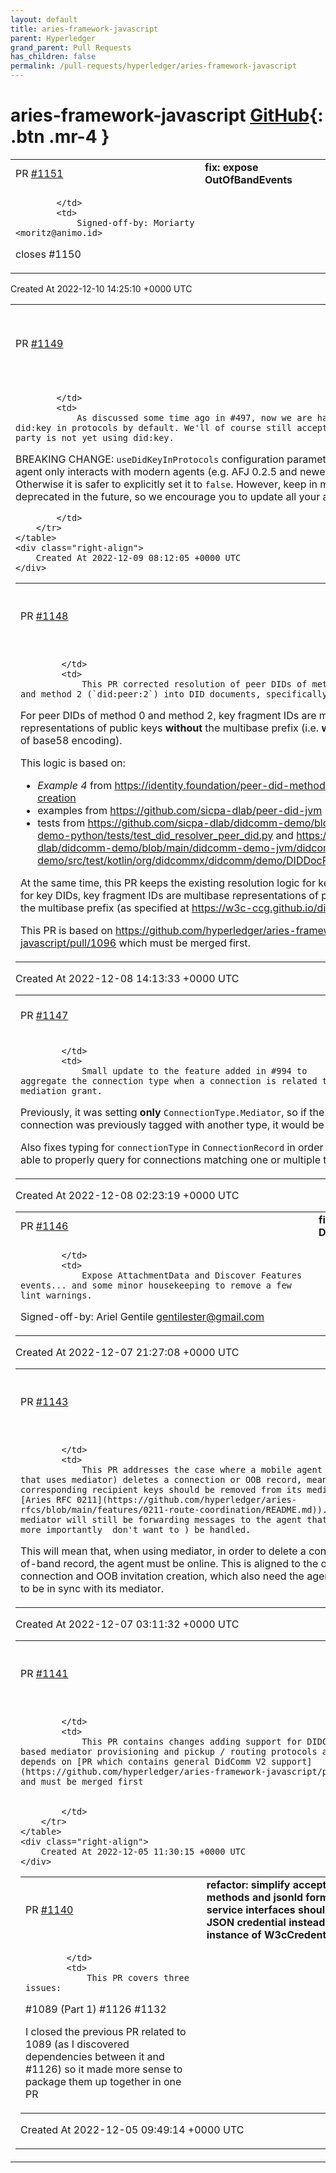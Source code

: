 ```yaml
---
layout: default
title: aries-framework-javascript
parent: Hyperledger
grand_parent: Pull Requests
has_children: false
permalink: /pull-requests/hyperledger/aries-framework-javascript
---
```


# aries-framework-javascript <span class="fs-3 right-align">[GitHub](https://github.com/hyperledger/aries-framework-javascript){: .btn .mr-4 }</span>


<div>
    <table>
        <tr>
            <td>
                PR <a href="https://github.com/hyperledger/aries-framework-javascript/pull/1151" class=".btn">#1151</a>
            </td>
            <td>
                <b>
                    fix: expose OutOfBandEvents
                </b>
            </td>
        </tr>
        <tr>
            <td>
                
            </td>
            <td>
                Signed-off-by: Moriarty <moritz@animo.id>

closes #1150 
            </td>
        </tr>
    </table>
    <div class="right-align">
        Created At 2022-12-10 14:25:10 +0000 UTC
    </div>
</div>

<div>
    <table>
        <tr>
            <td>
                PR <a href="https://github.com/hyperledger/aries-framework-javascript/pull/1149" class=".btn">#1149</a>
            </td>
            <td>
                <b>
                    feat!: use did:key in protocols by default
                </b>
            </td>
        </tr>
        <tr>
            <td>
                
            </td>
            <td>
                As discussed some time ago in #497, now we are having a new major release, we use did:key in protocols by default. We'll of course still accept base58-encoded keys if the other party is not yet using did:key.

BREAKING CHANGE:
`useDidKeyInProtocols` configuration parameter is now enabled by default. If your agent only interacts with modern agents (e.g. AFJ 0.2.5 and newer) this will not represent any issue. Otherwise it is safer to explicitly set it to `false`. However, keep in mind that we expect this setting to be deprecated in the future, so we encourage you to update all your agents to use did:key.

            </td>
        </tr>
    </table>
    <div class="right-align">
        Created At 2022-12-09 08:12:05 +0000 UTC
    </div>
</div>

<div>
    <table>
        <tr>
            <td>
                PR <a href="https://github.com/hyperledger/aries-framework-javascript/pull/1148" class=".btn">#1148</a>
            </td>
            <td>
                <b>
                    feat: Corrected peer DIDs resolution (key IDs)
                </b>
            </td>
        </tr>
        <tr>
            <td>
                
            </td>
            <td>
                This PR corrected resolution of peer DIDs of method 0 (`did:peer:0`) and method 2 (`did:peer:2`) into DID documents, specifically resulting key IDs.
For peer DIDs of method 0 and method 2, key fragment IDs are multibase representations of public keys **without** the multibase prefix (i.e. **without** `z` prefix in case of base58 encoding).

This logic is based on:
- _Example 4_ from https://identity.foundation/peer-did-method-spec/#multi-key-creation
- examples from https://github.com/sicpa-dlab/peer-did-jvm
- tests from https://github.com/sicpa-dlab/didcomm-demo/blob/main/didcomm-demo-python/tests/test_did_resolver_peer_did.py and https://github.com/sicpa-dlab/didcomm-demo/blob/main/didcomm-demo-jvm/didcomm-demo/src/test/kotlin/org/didcommx/didcomm/demo/DIDDocResolverPeerDIDTest.kt

At the same time, this PR keeps the existing resolution logic for key DIDs (`did:key`). So for key DIDs, key fragment IDs are multibase representations of public keys including the multibase prefix (as specified at https://w3c-ccg.github.io/did-method-key/)

This PR is based on https://github.com/hyperledger/aries-framework-javascript/pull/1096 which must be merged first.
            </td>
        </tr>
    </table>
    <div class="right-align">
        Created At 2022-12-08 14:13:33 +0000 UTC
    </div>
</div>

<div>
    <table>
        <tr>
            <td>
                PR <a href="https://github.com/hyperledger/aries-framework-javascript/pull/1147" class=".btn">#1147</a>
            </td>
            <td>
                <b>
                    fix(routing): add connection type on mediation grant
                </b>
            </td>
        </tr>
        <tr>
            <td>
                
            </td>
            <td>
                Small update to the feature added in #994 to aggregate the connection type when a connection is related to a mediation grant. 

Previously, it was setting **only** `ConnectionType.Mediator`, so if the connection was previously tagged with another type, it would be lost.

Also fixes typing for `connectionType` in `ConnectionRecord` in order to be able to properly query for connections matching one or multiple types.
            </td>
        </tr>
    </table>
    <div class="right-align">
        Created At 2022-12-08 02:23:19 +0000 UTC
    </div>
</div>

<div>
    <table>
        <tr>
            <td>
                PR <a href="https://github.com/hyperledger/aries-framework-javascript/pull/1146" class=".btn">#1146</a>
            </td>
            <td>
                <b>
                    fix: expose AttachmentData and DiscoverFeaturesEvents
                </b>
            </td>
        </tr>
        <tr>
            <td>
                
            </td>
            <td>
                Expose AttachmentData and Discover Features events... and some minor housekeeping to remove a few lint warnings.

Signed-off-by: Ariel Gentile <gentilester@gmail.com>
            </td>
        </tr>
    </table>
    <div class="right-align">
        Created At 2022-12-07 21:27:08 +0000 UTC
    </div>
</div>

<div>
    <table>
        <tr>
            <td>
                PR <a href="https://github.com/hyperledger/aries-framework-javascript/pull/1143" class=".btn">#1143</a>
            </td>
            <td>
                <b>
                    feat: remove keys on mediator when deleting connections
                </b>
            </td>
        </tr>
        <tr>
            <td>
                
            </td>
            <td>
                This PR addresses the case where a mobile agent (or any agent that uses mediator) deletes a connection or OOB record, meaning that the corresponding recipient keys should be removed from its mediator (as per [Aries RFC 0211](https://github.com/hyperledger/aries-rfcs/blob/main/features/0211-route-coordination/README.md)). Otherwise, mediator will still be forwarding messages to the agent that can't (and more importantly _don't want to_) be handled.

This will mean that, when using mediator, in order to delete a connection or out-of-band record, the agent must be online. This is aligned to the opposite case: connection and OOB invitation creation, which also need the agent to be online to be in sync with its mediator.
            </td>
        </tr>
    </table>
    <div class="right-align">
        Created At 2022-12-07 03:11:32 +0000 UTC
    </div>
</div>

<div>
    <table>
        <tr>
            <td>
                PR <a href="https://github.com/hyperledger/aries-framework-javascript/pull/1141" class=".btn">#1141</a>
            </td>
            <td>
                <b>
                    feat: Support for DIDCommV2 mediator provisioning and related protocols
                </b>
            </td>
        </tr>
        <tr>
            <td>
                
            </td>
            <td>
                This PR contains changes adding support for DIDCommV2 based mediator provisioning and pickup / routing protocols and also depends on [PR which contains general DidComm V2 support](https://github.com/hyperledger/aries-framework-javascript/pull/1096) and must be merged first


            </td>
        </tr>
    </table>
    <div class="right-align">
        Created At 2022-12-05 11:30:15 +0000 UTC
    </div>
</div>

<div>
    <table>
        <tr>
            <td>
                PR <a href="https://github.com/hyperledger/aries-framework-javascript/pull/1140" class=".btn">#1140</a>
            </td>
            <td>
                <b>
                    refactor: simplify acceptXXX methods and jsonld format service interfaces should take JSON credential instead of instance of W3cCredential
                </b>
            </td>
        </tr>
        <tr>
            <td>
                
            </td>
            <td>
                This PR covers three issues: 

#1089 (Part 1)
#1126 
#1132 


I closed the previous PR related to 1089 (as I discovered dependencies between it and #1126) so it made more sense to package them up together in one PR
            </td>
        </tr>
    </table>
    <div class="right-align">
        Created At 2022-12-05 09:49:14 +0000 UTC
    </div>
</div>

